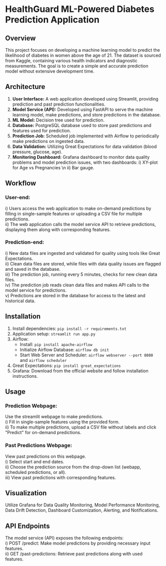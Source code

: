 # HealthGuard ML-Powered Diabetes Prediction Application

## Overview
This project focuses on developing a machine learning model to predict the likelihood of diabetes in women above the age of 21. The dataset is sourced from Kaggle, containing various health indicators and diagnostic measurements. The goal is to create a simple and accurate prediction model without extensive development time.

## Architecture
1. **User Interface:** A web application developed using Streamlit, providing prediction and past prediction functionalities.
2. **Model Service (API):** Developed using FastAPI to serve the machine learning model, make predictions, and store predictions in the database.
3. **ML Model:** Decision tree used for prediction.
4. **Database:** PostgreSQL database used to store past predictions and features used for prediction.
5. **Prediction Job:** Scheduled job implemented with Airflow to periodically make predictions on ingested data.
6. **Data Validation:** Utilizing Great Expectations for data validation (blood pressure, glucose, age).
7. **Monitoring Dashboard:** Grafana dashboard to monitor data quality problems and model prediction issues, with two dashboards: 
    i) XY-plot for Age vs Pregnancies \n
    ii) Bar gauge.

## Workflow
### User-end:
i) Users access the web application to make on-demand predictions by filling in single-sample features or uploading a CSV file for multiple predictions.  
ii) The web application calls the model service API to retrieve predictions, displaying them along with corresponding features.

### Prediction-end:
i) New data files are ingested and validated for quality using tools like Great Expectations.   
ii) Clean data files are stored, while files with data quality issues are flagged and saved in the database.   
iii) The prediction job, running every 5 minutes, checks for new clean data files.  
iv) The prediction job reads clean data files and makes API calls to the model service for predictions.   
v) Predictions are stored in the database for access to the latest and historical data.  

## Installation
1. Install dependencies: `pip install -r requirements.txt`
2. Application setup: `streamlit run app.py`
3. Airflow: 
   - Install: `pip install apache-airflow`
   - Initialize Airflow Database: `airflow db init`
   - Start Web Server and Scheduler: `airflow webserver --port 8080` and `airflow scheduler`
4. Great Expectations: `pip install great_expectations`
5. Grafana: Download from the official website and follow installation instructions.

## Usage
### Prediction Webpage:
Use the streamlit webpage  to make predictions.  
i) Fill in single-sample features using the provided form.  
ii) To make multiple predictions, upload a CSV file without labels and click "Predict" for on-demand predictions.

### Past Predictions Webpage:
View past predictions on this webpage.  
i) Select start and end dates.  
ii) Choose the prediction source from the drop-down list (webapp, scheduled predictions, or all).  
iii) View past predictions with corresponding features.

## Visualization
Utilize Grafana for Data Quality Monitoring, Model Performance Monitoring, Data Drift Detection, Dashboard Customization, Alerting, and Notifications.

## API Endpoints
The model service (API) exposes the following endpoints:  
i) POST /predict: Make model predictions by providing necessary input features.  
ii) GET /past-predictions: Retrieve past predictions along with used features.  
